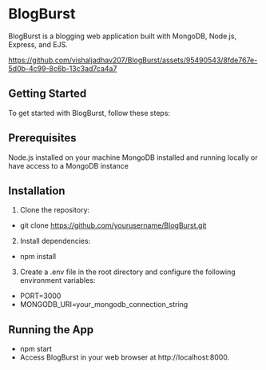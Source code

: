 # BlogBurst
BlogBurst is a blogging web application built with MongoDB, Node.js, Express, and EJS.


https://github.com/vishaljadhav207/BlogBurst/assets/95490543/8fde767e-5d0b-4c99-8c6b-13c3ad7ca4a7

## Getting Started
To get started with BlogBurst, follow these steps:

## Prerequisites
Node.js installed on your machine
MongoDB installed and running locally or have access to a MongoDB instance

## Installation
1. Clone the repository:
- git clone https://github.com/yourusername/BlogBurst.git

2. Install dependencies:
- npm install

3. Create a .env file in the root directory and configure the following environment variables:
- PORT=3000
- MONGODB_URI=your_mongodb_connection_string
  
## Running the App
- npm start
- Access BlogBurst in your web browser at http://localhost:8000.



